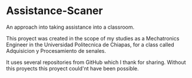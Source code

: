 # Assistance-Scaner
An approach into taking assistance  into a classroom.

This proyect was created in the scope of my studies as a Mechatronics Engineer in the Universidad Politecnica de Chiapas, for a class called Adquisicion y Procesamiento de senales.

It uses several repositories from GitHub which I thank for sharing. Without this proyects this proyect could'nt have been possible.
